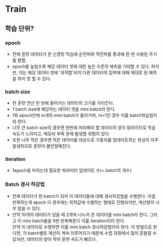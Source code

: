 # Train

## 학습 단위?

### epoch
- 전체 훈련 데이터가 한 신경망 학습에 순전파와 역전파를 통과해 한 번 사용된 주기를 말함. 
- epoch를 높일수록 해당 데이터 셋에 대한 높은 수준의 예측을 기대할 수 있다. 하지만, 이는 해당 데이터 셋에 '과적합'되어 다른 데이터의 입력에 대해 제대로 된 예측을 하지 못 할 수 있다.
### batch size
- 한 훈련 연산 한 번에 들어가는 데이터의 크기를 가리킨다.
- 1 batch size에 해당하는 데이터 셋을 mini batch라 한다.
- 1회 epoch안에 m개의 mini batch가 들어가며, m=1인 경우 이를 batch학습법이라 한다.
- 너무 큰 batch size의 경우엔 한번에 처리해야 할 데이터의 양이 많아지므로 학습 속도가 느려지고, 메모리 부족 문제 발생할 위험이 있다.
- 또한 너무 작은 경우엔 적은 데이터를 대상으로 가중치를 업데이트하는 현상이 자주 발생하므로 훈련이 불안정해진다.

### iteration
- 1epoch을 마치는데 필요한 파라미터 업데이트 수(= batch의 개수)

### Batch 경사 하강법
 - 전체 데이터가 한 batch가 되어 이 데이터들에 대해 경사하강법을 수행한다. 이걸 반복하는게 epoch 이 경우에는 최적값에 수렴하는 형태로 진행되지만, 계산량이 너무 많을 수 있다.
 - 만약 10개의 데이터가 있을 때 2개씩 나누어 준 데이터를 mini batch라 한다. 그리고 이 mini batch들을 5번 반복해준다 이를 iteration이라 한다.
 <br/> 만약 이 데이터로 수행하면 이를 mini batch 경사하강법이라 한다. 이 방법으로 한다면, 각 batch별로 계산이 계속 이루어지기 때문에 수렵 과정에서 많이 흔들릴 수 있지만, 데이터의 양이 작아 훈련 속도가 빠르다.